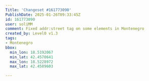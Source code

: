 ```yaml
---
Title: 'Changeset #161773090'
PublishDate: 2025-01-26T09:33:45Z
id: 161773090
user: soliMM
comment: Fixed addr:street tag on some elements in Montenegro
created_by: Level0 v1.3
tags:
- Montenegro
bbox:
  min_lon: 18.5192067
  min_lat: 42.4570641
  max_lon: 18.5228972
  max_lat: 42.4589603

---
```

